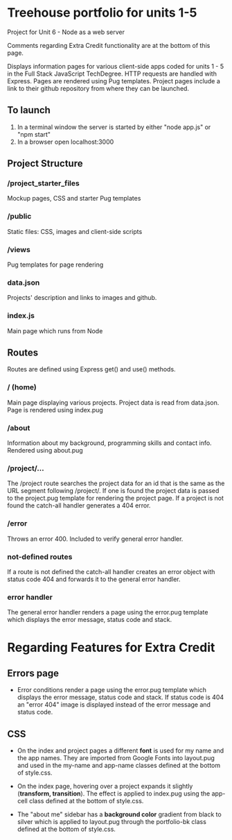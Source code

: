 # Treehouse portfolio for units 1-5 #

Project for Unit 6 - Node as a web server

Comments regarding Extra Credit functionality are at the bottom of this page.

Displays information pages for various client-side apps coded for units 1 - 5 in the Full Stack JavaScript TechDegree.
HTTP requests are handled with Express. Pages are rendered using Pug templates.
Project pages include a link to their github repository from where they can be launched.

## To launch ##
1. In a terminal window the server is started by either "node app.js" or "npm start"
2. In a browser open localhost:3000

## Project Structure ##

### /project_starter_files ###

Mockup pages, CSS and starter Pug templates

### /public ###

Static files: CSS, images and client-side scripts

### /views ###

Pug templates for page rendering

### data.json ###

Projects' description and links to images and github.

### index.js ###

Main page which runs from Node

## Routes ##

Routes are defined using Express get() and use() methods.

### / (home) ###

Main page displaying various projects. Project data is read from data.json. Page is rendered using index.pug

### /about ###

Information about my background, programming skills and contact info. Rendered using about.pug

### /project/... ###

The /project route searches the project data for an id that is the same as the URL segment following /project/. If one is found the project data is passed to the project.pug template for rendering the project page. If a project is not found the catch-all handler generates a 404 error.

### /error ###

Throws an error 400. Included to verify general error handler.

### not-defined routes ###

If a route is not defined the catch-all handler creates an error object with status code 404 and forwards it to the general error handler.

### error handler ###

The general error handler renders a page using the error.pug template which displays the error message, status code and stack.

# Regarding Features for Extra Credit #

## Errors page ##

- Error conditions render a page using the error.pug template which displays the error message, status code and stack. If status code is 404 an "error 404" image is displayed instead of the error message and status code.

## CSS ##

- On the index and project pages a different **font** is used for my name and the app names. They are imported from Google Fonts into layout.pug and used in the my-name and app-name classes defined at the bottom of style.css.

- On the index page, hovering over a project expands it slightly (**transform, transition**). The effect is applied to index.pug using the app-cell class defined at the bottom of style.css.

- The "about me" sidebar has a **background color** gradient from black to silver which is applied to layout.pug through the portfolio-bk class defined at the bottom of style.css.
